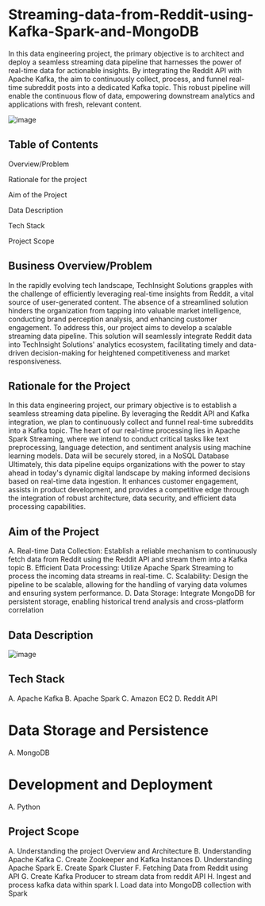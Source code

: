 # Streaming-data-from-Reddit-using-Kafka-Spark-and-MongoDB
In this data engineering project, the primary objective is to architect and deploy a seamless streaming data pipeline that harnesses the power of real-time data for actionable insights. By integrating the Reddit API with Apache Kafka, the aim to continuously collect, process, and funnel real-time subreddit posts into a dedicated Kafka topic. This robust pipeline will enable the continuous flow of data, empowering downstream analytics and applications with fresh, relevant content.

![image](https://github.com/Bolesco12/Streaming-data-from-Reddit-using-Kafka-Spark-and-MongoDB/assets/159485185/bfb48b59-9ae1-49e2-920b-e07df10286fe)


## Table of Contents

Overview/Problem

Rationale for the project

Aim of the Project

Data Description

Tech Stack

Project Scope

## Business Overview/Problem

In the rapidly evolving tech landscape, TechInsight Solutions grapples with the challenge of efficiently leveraging real-time insights from Reddit, a vital source of user-generated content. 
The absence of a streamlined solution hinders the organization from tapping into valuable market intelligence, conducting brand perception analysis, and enhancing customer engagement. To address this, our project aims to develop a scalable streaming data pipeline. This solution will seamlessly integrate Reddit data into TechInsight Solutions' analytics ecosystem, facilitating timely and data-driven decision-making for heightened competitiveness and market responsiveness.


## Rationale for the Project

In this data engineering project, our primary objective is to establish a seamless streaming data pipeline. By leveraging the Reddit API and Kafka integration, we plan to continuously collect and funnel real-time subreddits into a Kafka topic. The heart of our real-time processing lies in Apache Spark Streaming, where we intend to conduct critical tasks like text preprocessing, language detection, and sentiment analysis using machine learning models. Data will be securely stored, in a NoSQL Database
Ultimately, this data pipeline equips organizations with the power to stay ahead in today's dynamic digital landscape by making informed decisions based on real-time data ingestion. It enhances customer engagement, assists in product development, and provides a competitive edge through the integration of robust architecture, data security, and efficient data processing capabilities.

## Aim of the Project

A. Real-time Data Collection: Establish a reliable mechanism to continuously fetch data from Reddit using the Reddit API and stream them into a Kafka topic
B. Efficient Data Processing: Utilize Apache Spark Streaming to process the incoming data streams in real-time.
C. Scalability: Design the pipeline to be scalable, allowing for the handling of varying data volumes and ensuring system performance.
D. Data Storage: Integrate MongoDB for persistent storage, enabling historical trend analysis and cross-platform correlation

## Data Description

![image](https://github.com/Bolesco12/Streaming-data-from-Reddit-using-Kafka-Spark-and-MongoDB/assets/159485185/e171ce74-890e-4eda-89a7-a0120ef44a76)



## Tech Stack

A. Apache Kafka
B. Apache Spark
C. Amazon EC2
D. Reddit API
 

# Data Storage and Persistence
A. MongoDB
 

# Development and Deployment
A. Python


## Project Scope
A. Understanding the project Overview and Architecture
B. Understanding Apache Kafka
C. Create Zookeeper and Kafka Instances
D. Understanding Apache Spark
E. Create Spark Cluster
F. Fetching Data from Reddit using API
G. Create Kafka Producer to stream data from reddit API
H. Ingest and process kafka data within spark
I. Load data into MongoDB collection with Spark

